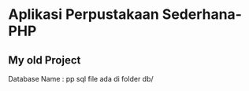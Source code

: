 # Aplikasi Perpustakaan Sederhana-PHP

## My old Project
Database Name : pp
sql file ada di folder db/
